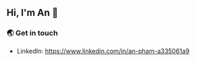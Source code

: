 ## Hi, I'm An :wave:

### :earth_asia: Get in touch
- LinkedIn: https://www.linkedin.com/in/an-pham-a335061a9

